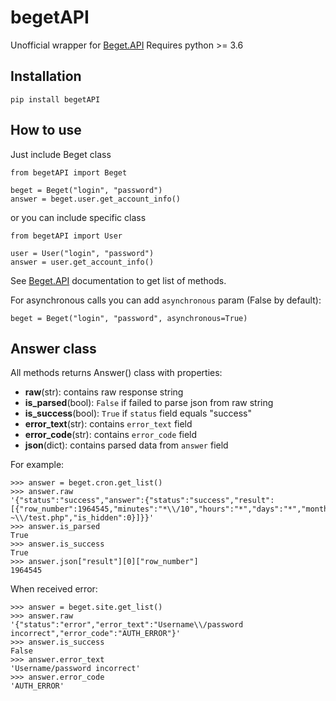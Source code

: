 # begetAPI


Unofficial wrapper for [Beget.API](https://beget.com/ru/kb/api/beget-api)
Requires python >= 3.6

## Installation
```
pip install begetAPI
```


## How to use
Just include Beget class
```
from begetAPI import Beget

beget = Beget("login", "password")
answer = beget.user.get_account_info()
```

or you can include specific class
```
from begetAPI import User

user = User("login", "password")
answer = user.get_account_info()
```

See [Beget.API](https://beget.com/ru/kb/api/beget-api) documentation to get list of methods.

For asynchronous calls you can add `asynchronous` param (False by default):
```
beget = Beget("login", "password", asynchronous=True)
```

## Answer class
All methods returns Answer() class with properties:
- **raw**(str): contains raw response string
- **is_parsed**(bool): `False` if failed to parse json from raw string
- **is_success**(bool): `True` if `status` field equals "success"
- **error_text**(str): contains `error_text` field
- **error_code**(str): contains `error_code` field
- **json**(dict): contains parsed data from `answer` field

For example:
```
>>> answer = beget.cron.get_list()
>>> answer.raw
'{"status":"success","answer":{"status":"success","result":[{"row_number":1964545,"minutes":"*\\/10","hours":"*","days":"*","months":"*","weekdays":"*","command":"\\/usr\\/local\\/bin\\/php7.2 ~\\/test.php","is_hidden":0}]}}'
>>> answer.is_parsed
True
>>> answer.is_success
True
>>> answer.json["result"][0]["row_number"]
1964545
```

When received error:
```
>>> answer = beget.site.get_list()
>>> answer.raw
'{"status":"error","error_text":"Username\\/password incorrect","error_code":"AUTH_ERROR"}'
>>> answer.is_success
False
>>> answer.error_text
'Username/password incorrect'
>>> answer.error_code
'AUTH_ERROR'
```
